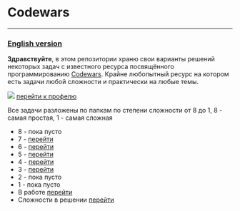 # Codewars
___
### [English version](README_ENG.md) 

__Здравствуйте__, в этом репозитории храню свои варианты решений некоторых задач с известного ресурса посвящённого 
программированию [Codewars](https://www.codewars.com/). Крайне любопытный ресурс на котором есть задачи любой 
сложности и практически на любые темы.

![](https://www.codewars.com/users/vivera83/badges/large)
[перейти к профелю](https://www.codewars.com/users/vivera83)

Все задачи разложены по папкам по степени сложности от 8 до 1, 8 - самая простая,
1 - самая сложная
* 8 - пока пусто
* 7  - [перейти](./7)
* 6 - [перейти](./6)
* 5 - [перейти](./5)
* 4 - [перейти](./4)
* 3 - [перейти](./3)
* 2 - пока пусто 
* 1 - пока пусто
* В работе [перейти](./in_work)
* Сложности в решении [перейти](./not_resolve)

